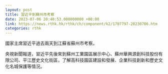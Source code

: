 ```yaml
---
layout: post
title: 習近平到蘇州市考察
date: 2023-07-06 20:40:53.000000000 +08:00
link: https://news.rthk.hk/rthk/ch/component/k2/1707797-20230706.htm
categories: rthk
---
```


國家主席習近平過去兩天到江蘇省蘇州市考察。

央視新聞報道，習近平先後來到蘇州工業園區展示中心、蘇州華興源創科技股份有限公司、平江歷史文化街區，了解高科技園區建設和發展、企業科技創新和歷史文化名城保護等情況。
